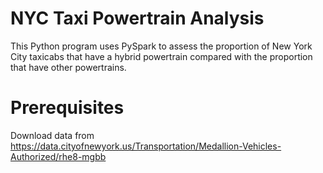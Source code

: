 # NYC Taxi Powertrain Analysis
This Python program uses PySpark to assess the proportion of New York City taxicabs that have a hybrid powertrain compared with the proportion that have other powertrains. 

# Prerequisites
Download data from https://data.cityofnewyork.us/Transportation/Medallion-Vehicles-Authorized/rhe8-mgbb
 
